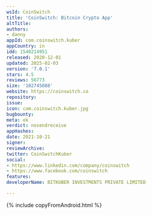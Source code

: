 ```yaml
---
wsId: CoinSwitch
title: 'CoinSwitch: Bitcoin Crypto App'
altTitle: 
authors:
- danny
appId: com.coinswitch.kuber
appCountry: in
idd: 1540214951
released: 2020-12-01
updated: 2025-02-03
version: '7.0.1'
stars: 4.5
reviews: 56773
size: '102745088'
website: https://coinswitch.co
repository: 
issue: 
icon: com.coinswitch.kuber.jpg
bugbounty: 
meta: ok
verdict: nosendreceive
appHashes: 
date: 2021-10-21
signer: 
reviewArchive: 
twitter: CoinSwitchKuber
social:
- https://www.linkedin.com/company/coinswitch
- https://www.facebook.com/coinswitch
features: 
developerName: BITKUBER INVESTMENTS PRIVATE LIMITED

---
```


{% include copyFromAndroid.html %}
